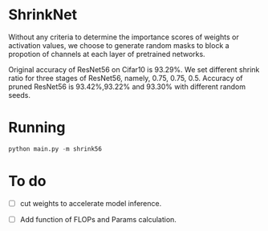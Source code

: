# ShrinkNet
Without any criteria to determine the importance scores of weights or activation values, we choose to generate random masks to block a propotion of channels at each layer of pretrained networks.

Original accuracy of ResNet56 on Cifar10 is 93.29%. We set different shrink ratio for three stages of ResNet56, namely, 0.75, 0.75, 0.5. Accuracy of pruned ResNet56 is 93.42%,93.22% and 93.30% with different random seeds.

# Running
```python
python main.py -m shrink56
```

# To do
- [ ] cut weights to accelerate model inference.
- [ ] Add function of FLOPs and Params calculation.


